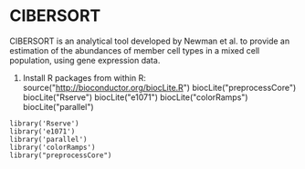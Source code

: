 # CIBERSORT
CIBERSORT is an analytical tool developed by Newman et al. to provide an estimation of the abundances of member cell types in a mixed cell population, using gene expression data.



  1) 	Install R packages from within R:
	source("http://bioconductor.org/biocLite.R") 
	biocLite("preprocessCore") 
	biocLite("Rserve") 
	biocLite("e1071") 
	biocLite("colorRamps") 
	biocLite("parallel") 
	
	library('Rserve') 
	library('e1071')  
	library('parallel')
	library('colorRamps')  
	library("preprocessCore") 
